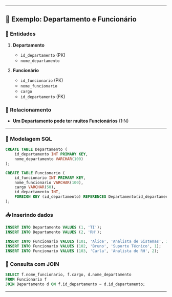 
---

## 📘 Exemplo: **Departamento** e **Funcionário**

### 🔹 Entidades

1. **Departamento**
   - `id_departamento` (PK)
   - `nome_departamento`

2. **Funcionário**
   - `id_funcionario` (PK)
   - `nome_funcionario`
   - `cargo`
   - `id_departamento` (FK)

### 🔹 Relacionamento
- **Um Departamento pode ter muitos Funcionários**
(1:N)

---

### 💾 Modelagem SQL

```sql
CREATE TABLE Departamento (
    id_departamento INT PRIMARY KEY,
    nome_departamento VARCHAR(100)
);

CREATE TABLE Funcionario (
    id_funcionario INT PRIMARY KEY,
    nome_funcionario VARCHAR(100),
    cargo VARCHAR(50),
    id_departamento INT,
    FOREIGN KEY (id_departamento) REFERENCES Departamento(id_departamento)
);
```

### 📥 Inserindo dados

```sql
INSERT INTO Departamento VALUES (1, 'TI');
INSERT INTO Departamento VALUES (2, 'RH');

INSERT INTO Funcionario VALUES (101, 'Alice', 'Analista de Sistemas', 1);
INSERT INTO Funcionario VALUES (102, 'Bruno', 'Suporte Técnico', 1);
INSERT INTO Funcionario VALUES (103, 'Carla', 'Analista de RH', 2);
```

### 🔎 Consulta com JOIN

```sql
SELECT f.nome_funcionario, f.cargo, d.nome_departamento
FROM Funcionario f
JOIN Departamento d ON f.id_departamento = d.id_departamento;
```

---
